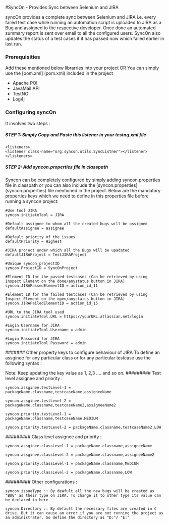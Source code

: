 #SyncOn - Provides Sync between Selenium and JIRA

syncOn provides a complete sync between Selenium and JIRA i.e. every failed test case while running an automation script is uploaded to JIRA as a Bug and assigned to the respective developer. Once done an automated summary report is sent over email to all the configured users. SyncOn also updates the status of a test cases if it has passed now which failed earlier in last run. 


### Prerequisities
Add these mentioned below librarries into your project OR You can simply use the [pom.xml] (pom.xml) included in the project
* Apache POI
* JavaMail API
* TestNG
* Log4j


### Configuring syncOn
It involves two steps :

##### STEP 1: Simply Copy and Paste this listener in your testng.xml file 

```
<listeners>
<listener class-name="org.syncon.utils.SyncListner"></listener>
</listeners>
```

##### STEP 2: Add syncon.properties file in classpath

Syncon can be completely configured by simply adding syncon.properties file in classpath or you can also include the [syncon.properties] (syncon.properties) file mentioned in the project. Below are the mandatory properties keys which we need to define in this properties file before running a syncon project: 


```
#Use tool JIRA
syncon.initiateTool = JIRA

#Default assignee to whom all the created bugs will be assigned
defaultAssignee = assignee

#Default priority of the issues
defaultPriority = Highest

#JIRA project under which all the Bugs will be upadated
defaultJIRAProject = TestJIRAProject

#Unique syncon_projectID 
syncon.ProjectID = SyncOnProject

#Element ID for the passed testcases (Can be retrieved by using Inspect Element on the done/anystatus button in JIRA)
syncon.JIRAPassedElementID = action_id_11

#Element ID for the failed testcases (Can be retrieved by using Inspect Element on the open/anystatus button in JIRA)
syncon.JIRAFailedElementID = action_id_15

#URL to the JIRA tool used
syncon.initiateTool.URL = https://yourURL.atlassian.net/login

#Login Username for JIRA
syncon.initiateTool.Username = admin

#Login Password for JIRA
syncon.initiateTool.Password = admin

```

####### Other property keys to configure behaviour of JIRA
To define an assginee for  any particular class or for any particular testcase use the following syntax :

Note:  Keep updating the key value as 1, 2,3 .... and so on. 
######### Test level assignee and priority :

```
syncon.assginee.testLevel-1 = packageName.classname,testcaseName,assigneeName

syncon.assginee.testLevel-2 = packageName.classname,testcaseName2,assigneeName2

syncon.priority.testLevel-1 = packageName.classname,testcaseName,MEDIUM

syncon.priority.testLevel-2 = packageName.classname,testcaseName2,LOW
```

######### Class level assignee and priority :

```
syncon.assginee.classLevel-1 = packageName.classname,assigneeName

syncon.assginee.classLevel-2 = packageName.classname,assigneeName2

syncon.priority.classLevel-1 = packageName.classname,MEDIUM

syncon.priority.classLevel-2 = packageName.classname,LOW
```

######### Other configurations :

```
syncon.issueType :: By deafult all the new bugs will be created as "BUG" as their type on JIRA. To change it to other type its value can be declared in here

syncon.Directory :: By default the necessary files are created in C drive. But it can cause an error if you are not running the project as an administrator. So define the directory as "D:"/ "E:"
```
































